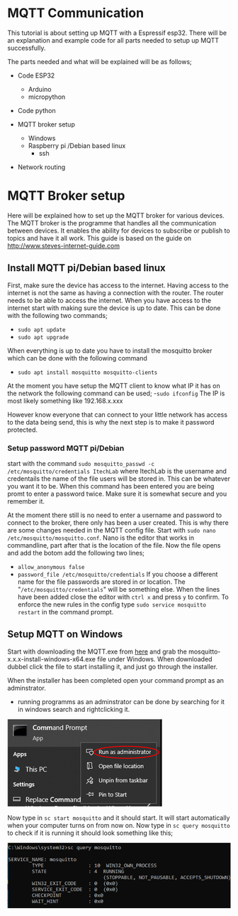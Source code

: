 # MQTT Communication
This tutorial is about setting up MQTT with a Espressif esp32. 
There will be an explanation and example code for all parts needed to setup up MQTT successfully.

The parts needed and what will be explained will be as follows;

 - Code ESP32
	 - Arduino
	 - micropython

- Code python


- MQTT broker setup
	- Windows
	- Raspberry pi /Debian based linux
		- ssh

- Network routing


# MQTT Broker setup

Here will be explained how to set up the MQTT broker for various devices.
The MQTT broker is the programme that handles all the communication between devices.
It enables the ability for devices to subscribe or publish to topics and have it all work.
This guide is based on the guide on http://www.steves-internet-guide.com


## Install MQTT pi/Debian based linux

First, make sure the device has access to the internet. Having access to the internet is not the same as having a connection with the router.
The router needs to be able to access the internet.
When you have access to the internet start with making sure the device is up to date. This can be done with the following two commands;
- ```sudo apt update```
- ```sudo apt upgrade```

When everything is up to date you have to install the mosquitto broker which can be done with the following command
- ```sudo apt install mosquitto mosquitto-clients```

At the moment you have setup the MQTT client to know what IP it has on the network the following command can be used;
-```sudo ifconfig```
The IP is most likely something like 192.168.x.xxx

However know everyone that can connect to your little network has access to the data being send, this is why the next step is to make it password protected.

### Setup password MQTT pi/Debian

start with the command ```sudo mosquitto_passwd -c /etc/mosquitto/credentials ItechLab``` where ItechLab is the username and credentails the name of the file users will be stored in. This can be whatever you want it to be.
When this command has been entered you are being promt to enter a password twice. Make sure it is somewhat secure and you remember it.

At the moment there still is no need to enter a username and password to connect to the broker, there only has been a user created.
This is why there are some changes needed in the MQTT config file. Start with ```sudo nano /etc/mosquitto/mosquitto.conf```. Nano is the editor that works in commandline, part after that is the location of the file.
Now the file opens and add the botom add the following two lines;
- ```allow_anonymous false```
- ```password_file /etc/mosquitto/credentials```
If you choose a different name for the file passwords are stored in or location. The "```/etc/mosquitto/credentials```" will be something else.
 When the lines have been added close the editor with ```ctrl x``` and press ```y``` to confirm. 
 To enforce the new rules in the config  type ```sudo service mosquitto restart``` in the command prompt.
 
 ## Setup MQTT on Windows 
 Start with downloading the MQTT.exe from [here](https://mosquitto.org/download/) and grab the mosquitto-x.x.x-install-windows-x64.exe file under Windows.
 When downloaded dubbel click the file to start installing it, and just go through the installer.
 
 When the installer has been completed open your command prompt as an adminstrator.
 - running programms as an adminstrator can be done by searching for it in windows search and rightclicking it.

![alt text](https://github.com/utwente-interaction-lab/MQTT-Communication/blob/main/Images%20Tutorial/Adminstrator.png)

Now type in ``sc start mosquitto`` and it should start. It will start automatically when your computer turns on from now on.
Now type in ``sc query mosquitto`` to check if it is running it should look something like this;

![alt text](https://github.com/utwente-interaction-lab/MQTT-Communication/blob/main/Images%20Tutorial/MosquittoCheck.png)






 
 


